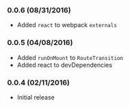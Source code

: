### 0.0.6 (08/31/2016)
* Added `react` to webpack `externals`

### 0.0.5 (04/08/2016)
* Added `runOnMount` to `RouteTransition`
* Added react to devDependencies

### 0.0.4 (02/11/2016)
* Initial release

